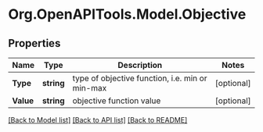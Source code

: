 # Org.OpenAPITools.Model.Objective
## Properties

Name | Type | Description | Notes
------------ | ------------- | ------------- | -------------
**Type** | **string** | type of objective function, i.e. min or min-max  | [optional] 
**Value** | **string** | objective function value | [optional] 

[[Back to Model list]](../README.md#documentation-for-models) [[Back to API list]](../README.md#documentation-for-api-endpoints) [[Back to README]](../README.md)

